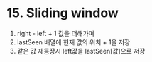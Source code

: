 # 15. Sliding window
  1) right - left + 1 값을 더해가며
  2) lastSeen 배열에 현재 값의 위치 + 1을 저장
  3) 같은 값 재등장시 left값을 lastSeen[값]으로 저장
